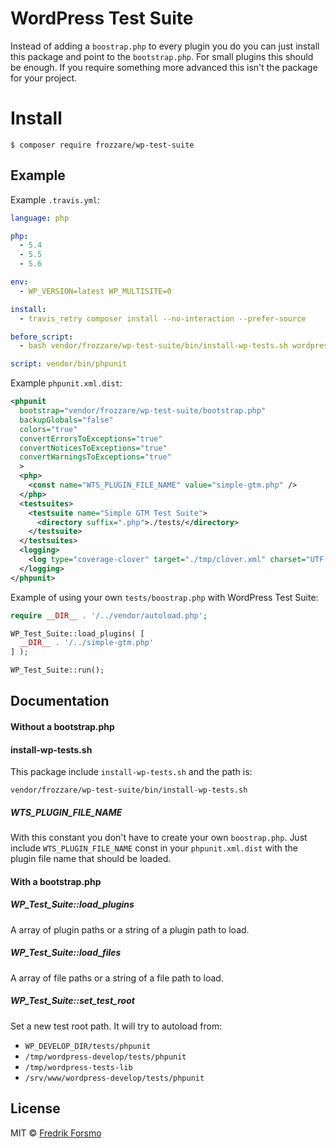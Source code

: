 # WordPress Test Suite

Instead of adding a `boostrap.php` to every plugin you do you can just install this package and point to the `bootstrap.php`.
For small plugins this should be enough. If you require something more advanced this isn't the package for your project.

# Install

```
$ composer require frozzare/wp-test-suite
```

## Example

Example `.travis.yml`:

```yaml
language: php

php:
  - 5.4
  - 5.5
  - 5.6

env:
  - WP_VERSION=latest WP_MULTISITE=0

install:
  - travis_retry composer install --no-interaction --prefer-source

before_script:
  - bash vendor/frozzare/wp-test-suite/bin/install-wp-tests.sh wordpress_test root '' 127.0.0.1 $WP_VERSION

script: vendor/bin/phpunit
```

Example `phpunit.xml.dist`:

```xml
<phpunit
  bootstrap="vendor/frozzare/wp-test-suite/bootstrap.php"
  backupGlobals="false"
  colors="true"
  convertErrorsToExceptions="true"
  convertNoticesToExceptions="true"
  convertWarningsToExceptions="true"
  >
  <php>
    <const name="WTS_PLUGIN_FILE_NAME" value="simple-gtm.php" />
  </php>
  <testsuites>
    <testsuite name="Simple GTM Test Suite">
      <directory suffix=".php">./tests/</directory>
    </testsuite>
  </testsuites>
  <logging>
    <log type="coverage-clover" target="./tmp/clover.xml" charset="UTF-8" />
  </logging>
</phpunit>
```

Example of using your own `tests/boostrap.php` with WordPress Test Suite:

```php
require __DIR__ . '/../vendor/autoload.php';

WP_Test_Suite::load_plugins( [
  __DIR__ . '/../simple-gtm.php'
] );

WP_Test_Suite::run();
```
## Documentation

#### Without a bootstrap.php

#### install-wp-tests.sh

This package include `install-wp-tests.sh` and the path is:

```
vendor/frozzare/wp-test-suite/bin/install-wp-tests.sh
```

##### WTS_PLUGIN_FILE_NAME

With this constant you don't have to create your own `boostrap.php`. Just include
`WTS_PLUGIN_FILE_NAME` const in your `phpunit.xml.dist` with the plugin file name
that should be loaded.

#### With a bootstrap.php

##### WP_Test_Suite::load_plugins

A array of plugin paths or a string of a plugin path to load.

##### WP_Test_Suite::load_files

A array of file paths or a string of a file path to load.

##### WP_Test_Suite::set_test_root

Set a new test root path. It will try to autoload from:
- `WP_DEVELOP_DIR/tests/phpunit`
- `/tmp/wordpress-develop/tests/phpunit`
- `/tmp/wordpress-tests-lib`
- `/srv/www/wordpress-develop/tests/phpunit`

## License

MIT © [Fredrik Forsmo](https://github.com/frozzare)
